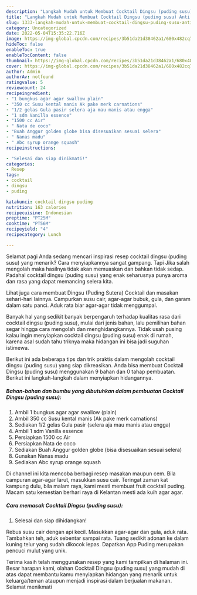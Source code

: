 ```yaml
---
description: "Langkah Mudah untuk Membuat Cocktail Dingsu (puding susu) Anti Gagal"
title: "Langkah Mudah untuk Membuat Cocktail Dingsu (puding susu) Anti Gagal"
slug: 1333-langkah-mudah-untuk-membuat-cocktail-dingsu-puding-susu-anti-gagal
category: Uncategorized
date: 2022-05-04T15:35:22.716Z
image: https://img-global.cpcdn.com/recipes/3b51da21d38462a1/680x482cq70/cocktail-dingsu-puding-susu-foto-resep-utama.jpg
hideToc: false
enableToc: true
enableTocContent: false
thumbnail: https://img-global.cpcdn.com/recipes/3b51da21d38462a1/680x482cq70/cocktail-dingsu-puding-susu-foto-resep-utama.jpg
cover: https://img-global.cpcdn.com/recipes/3b51da21d38462a1/680x482cq70/cocktail-dingsu-puding-susu-foto-resep-utama.jpg
author: Admin
authorAv: notfound
ratingvalue: 5
reviewcount: 24
recipeingredient:
- "1 bungkus agar agar swallow plain"
- "350 cc Susu kental manis Ak pake merk carnations"
- "1/2 gelas Gula pasir selera aja mau manis atau engga"
- "1 sdm Vanilla essence"
- "1500 cc Air"
- " Nata de coco"
- "Buah Anggur golden globe bisa disesuaikan sesuai selera"
- " Nanas madu"
- " Abc syrup orange squash"
recipeinstructions:

- "Selesai dan siap dinikmati!"
categories:
- Resep
tags:
- cocktail
- dingsu
- puding

katakunci: cocktail dingsu puding 
nutrition: 163 calories
recipecuisine: Indonesian
preptime: "PT25M"
cooktime: "PT56M"
recipeyield: "4"
recipecategory: Lunch

---
```



Selamat pagi Anda sedang mencari inspirasi resep cocktail dingsu (puding susu) yang menarik? Cara menyiapkannya sangat gampang. Tapi Jika salah mengolah maka hasilnya tidak akan memuaskan dan bahkan tidak sedap. Padahal cocktail dingsu (puding susu) yang enak seharusnya punya aroma dan rasa yang dapat memancing selera kita.


Lihat juga cara membuat Dingsu (Puding Sutera) Cocktail dan masakan sehari-hari lainnya. Campurkan susu cair, agar-agar bubuk, gula, dan garam dalam satu panci. Aduk rata biar agar-agar tidak menggumpal.

Banyak hal yang sedikit banyak berpengaruh terhadap kualitas rasa dari cocktail dingsu (puding susu), mulai dari jenis bahan, lalu pemilihan bahan segar hingga cara mengolah dan menghidangkannya. Tidak usah pusing kalau ingin menyiapkan cocktail dingsu (puding susu) enak di rumah, karena asal sudah tahu triknya maka hidangan ini bisa jadi suguhan istimewa.


Berikut ini ada beberapa tips dan trik praktis dalam mengolah cocktail dingsu (puding susu) yang siap dikreasikan. Anda bisa membuat Cocktail Dingsu (puding susu) menggunakan 9 bahan dan 0 tahap pembuatan. Berikut ini langkah-langkah dalam menyiapkan hidangannya.

<!--inarticleads1-->

##### Bahan-bahan dan bumbu yang dibutuhkan dalam pembuatan Cocktail Dingsu (puding susu):

1. Ambil 1 bungkus agar agar swallow (plain)
1. Ambil 350 cc Susu kental manis (Ak pake merk carnations)
1. Sediakan 1/2 gelas Gula pasir (selera aja mau manis atau engga)
1. Ambil 1 sdm Vanilla essence
1. Persiapkan 1500 cc Air
1. Persiapkan  Nata de coco
1. Sediakan Buah Anggur golden globe (bisa disesuaikan sesuai selera)
1. Gunakan  Nanas madu
1. Sediakan  Abc syrup orange squash


Di channel ini kita mencoba berbagi resep masakan maupun cem. Bila campuran agar-agar larut, masukkan susu cair. Teringat zaman kat kampung dulu, bila malam raya, kami mesti membuat fruit cocktail puding. Macam satu kemestian berhari raya di Kelantan mesti ada kuih agar agar. 

<!--inarticleads2-->

##### Cara memasak Cocktail Dingsu (puding susu):


1. Selesai dan siap dihidangkan!

Rebus susu cair dengan api kecil. Masukkan agar-agar dan gula, aduk rata. Tambahkan teh, aduk sebentar sampai rata. Tuang sedikit adonan ke dalam kuning telur yang sudah dikocok lepas. Dapatkan App Puding merupakan pencuci mulut yang unik. 

Terima kasih telah menggunakan resep yang kami tampilkan di halaman ini. Besar harapan kami, olahan Cocktail Dingsu (puding susu) yang mudah di atas dapat membantu kamu menyiapkan hidangan yang menarik untuk keluarga/teman ataupun menjadi inspirasi dalam berjualan makanan. Selamat menikmati
